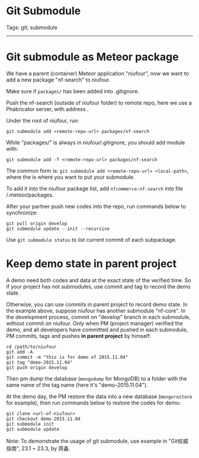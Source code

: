 # Git Submodule
Tags: git; submodule

------

# Git submodule as Meteor package

We have a parent (container) Meteor application "niufour",
now we want to add a new package "nf-search" to niufour.

Make sure if `packages/` has been added into .gitignore.

Push the nf-search (outside of niufour folder) to remote repo,
here we use a Phabricator server, with address <remote-repo-url>.

Under the root of niufour, run:

    git submodule add <remote-repo-url> packages/nf-search

While "packages/" is always in niufour/.gitignore, you should add module with:

    git submodule add -f <remote-repo-url> packages/nf-search

The common form is: `git submodule add <remote-repo-url> <local-path>`,
where the <local-path> is where you want to put your submodule.

To add it into the niufour package list,
add `nfcommerce:nf-search` into file <niufour-project-root>/.meteor/packages.

After your partner push new codes into the repo,
run commands below to synchronize:

    git pull origin develop
    git submodule update --init --recursive

Use `git submodule status` to list current commit of each subpackage.

# Keep demo state in parent project

A demo need both codes and data at the exact state of the verified time.
So if your project has not submodules, use commit and tag to record the demo state.

Otherwise, you can use commits in parent project to record demo state.
In the example above, suppose niufour has another submodule "nf-core".
In the development process, commit on "develop" branch in each submodule,
without commit on niufour.
Only when PM (project manager) verified the demo,
and all developers have committed and pushed in each submodule,
PM commits, tags and pushes **in parent project** by himself:

    cd /path/to/niufour
    git add -A
    git commit -m "this is for demo of 2015.11.04"
    git tag "demo-2015.11.04"
    git push origin develop

Then pm dump the database (`mongodump` for MongoDB) to a folder
with the same name of the tag name (here it's "demo-2015.11.04").

At the demo day, the PM restore the data into a new database (`mongorestore` for example),
then run commands below to restore the codes for demo:

    git clone <url-of-niufour>
    git checkout demo-2015.11.04
    git submodule init
    git submodule update

Note: To demonstrate the usage of git submodule,
use example in "Git权威指南", 23.1 ~ 23.3, by 蒋鑫.
